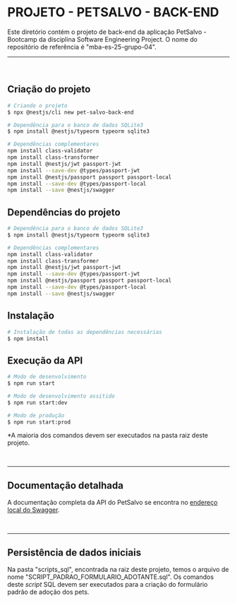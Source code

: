 
# PROJETO - PETSALVO - BACK-END

Este diretório contém o projeto de back-end da aplicação PetSalvo - Bootcamp da disciplina Software Engineering Project. O nome do repositório de referência é "mba-es-25-grupo-04".

<hr>
<br>

## Criação do projeto

```bash
# Criando o projeto
$ npx @nestjs/cli new pet-salvo-back-end

# Dependência para o banco de dados SQLite3
$ npm install @nestjs/typeorm typeorm sqlite3

# Dependências complementares
npm install class-validator 
npm install class-transformer
npm install @nestjs/jwt passport-jwt
npm install --save-dev @types/passport-jwt
npm install @nestjs/passport passport passport-local
npm install --save-dev @types/passport-local
npm install --save @nestjs/swagger
```

## Dependências do projeto

```bash
# Dependência para o banco de dados SQLite3
$ npm install @nestjs/typeorm typeorm sqlite3

# Dependências complementares
npm install class-validator 
npm install class-transformer
npm install @nestjs/jwt passport-jwt
npm install --save-dev @types/passport-jwt
npm install @nestjs/passport passport passport-local
npm install --save-dev @types/passport-local
npm install --save @nestjs/swagger
```


## Instalação

```bash
# Instalação de todas as dependências necessárias
$ npm install
```

## Execução da API

```bash
# Modo de desenvolvimento
$ npm run start

# Modo de desenvolvimento assitido
$ npm run start:dev

# Modo de produção
$ npm run start:prod
```

*A maioria dos comandos devem ser executados na pasta raiz deste projeto.

<br>
<hr>

## Documentação detalhada

A documentação completa da API do PetSalvo se encontra no [endereço local do Swagger](http://localhost:8080/swagger).

<br>
<hr>

## Persistência de dados iniciais

Na pasta "scripts_sql", encontrada na raiz deste projeto, temos o arquivo de nome "SCRIPT_PADRAO_FORMULARIO_ADOTANTE.sql". Os comandos deste <i>script</i> SQL devem ser executados para a criação do formulário padrão de adoção dos pets.